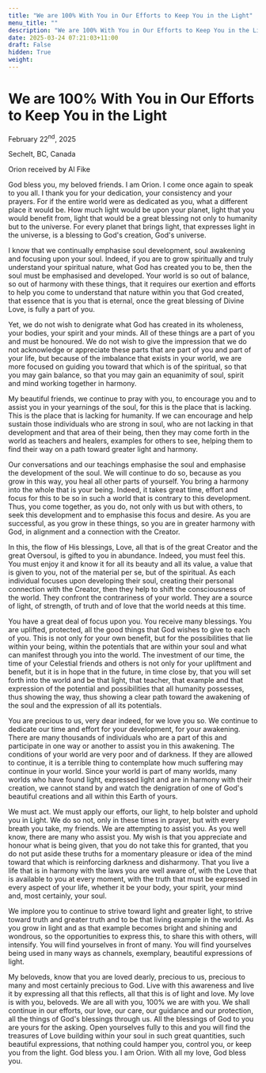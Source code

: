 ```yaml
---
title: "We are 100% With You in Our Efforts to Keep You in the Light"
menu_title: ""
description: "We are 100% With You in Our Efforts to Keep You in the Light"
date: 2025-03-24 07:21:03+11:00
draft: False
hidden: True
weight:
---
```

# We are 100% With You in Our Efforts to Keep You in the Light

February 22<sup>nd</sup>, 2025

Sechelt, BC, Canada

Orion received by Al Fike

God bless you, my beloved friends. I am Orion. I come once again to speak to you all. I thank you for your dedication, your consistency and your prayers. For if the entire world were as dedicated as you, what a different place it would be. How much light would be upon your planet, light that you would benefit from, light that would be a great blessing not only to humanity but to the universe. For every planet that brings light, that expresses light in the universe, is a blessing to God's creation, God's universe.

I know that we continually emphasise soul development, soul awakening and focusing upon your soul. Indeed, if you are to grow spiritually and truly understand your spiritual nature, what God has created you to be, then the soul must be emphasised and developed. Your world is so out of balance, so out of harmony with these things, that it requires our exertion and efforts to help you come to understand that nature within you that God created, that essence that is you that is eternal, once the great blessing of Divine Love, is fully a part of you.

Yet, we do not wish to denigrate what God has created in its wholeness, your bodies, your spirit and your minds. All of these things are a part of you and must be honoured. We do not wish to give the impression that we do not acknowledge or appreciate these parts that are part of you and part of your life, but because of the imbalance that exists in your world, we are more focused on guiding you toward that which is of the spiritual, so that you may gain balance, so that you may gain an equanimity of soul, spirit and mind working together in harmony.

My beautiful friends, we continue to pray with you, to encourage you and to assist you in your yearnings of the soul, for this is the place that is lacking. This is the place that is lacking for humanity. If we can encourage and help sustain those individuals who are strong in soul, who are not lacking in that development and that area of their being, then they may come forth in the world as teachers and healers, examples for others to see, helping them to find their way on a path toward greater light and harmony.

Our conversations and our teachings emphasise the soul and emphasise the development of the soul. We will continue to do so, because as you grow in this way, you heal all other parts of yourself. You bring a harmony into the whole that is your being. Indeed, it takes great time, effort and focus for this to be so in such a world that is contrary to this development. Thus, you come together, as you do, not only with us but with others, to seek this development and to emphasise this focus and desire. As you are successful, as you grow in these things, so you are in greater harmony with God, in alignment and a connection with the Creator.

In this, the flow of His blessings, Love, all that is of the great Creator and the great Oversoul, is gifted to you in abundance. Indeed, you must feel this. You must enjoy it and know it for all its beauty and all its value, a value that is given to you, not of the material per se, but of the spiritual. As each individual focuses upon developing their soul, creating their personal connection with the Creator, then they help to shift the consciousness of the world. They confront the contrariness of your world. They are a source of light, of strength, of truth and of love that the world needs at this time.

You have a great deal of focus upon you. You receive many blessings. You are uplifted, protected, all the good things that God wishes to give to each of you. This is not only for your own benefit, but for the possibilities that lie within your being, within the potentials that are within your soul and what can manifest through you into the world. The investment of our time, the time of your Celestial friends and others is not only for your upliftment and benefit, but it is in hope that in the future, in time close by, that you will set forth into the world and be that light, that teacher, that example and that expression of the potential and possibilities that all humanity possesses, thus showing the way, thus showing a clear path toward the awakening of the soul and the expression of all its potentials.

You are precious to us, very dear indeed, for we love you so. We continue to dedicate our time and effort for your development, for your awakening. There are many thousands of individuals who are a part of this and participate in one way or another to assist you in this awakening. The conditions of your world are very poor and of darkness. If they are allowed to continue, it is a terrible thing to contemplate how much suffering may continue in your world. Since your world is part of many worlds, many worlds who have found light, expressed light and are in harmony with their creation, we cannot stand by and watch the denigration of one of God's beautiful creations and all within this Earth of yours.

We must act. We must apply our efforts, our light, to help bolster and uphold you in Light. We do so not, only in these times in prayer, but with every breath you take, my friends. We are attempting to assist you. As you well know, there are many who assist you. My wish is that you appreciate and honour what is being given, that you do not take this for granted, that you do not put aside these truths for a momentary pleasure or idea of the mind toward that which is reinforcing darkness and disharmony. That you live a life that is in harmony with the laws you are well aware of, with the Love that is available to you at every moment, with the truth that must be expressed in every aspect of your life, whether it be your body, your spirit, your mind and, most certainly, your soul.

We implore you to continue to strive toward light and greater light, to strive toward truth and greater truth and to be that living example in the world. As you grow in light and as that example becomes bright and shining and wondrous, so the opportunities to express this, to share this with others, will intensify. You will find yourselves in front of many. You will find yourselves being used in many ways as channels, exemplary, beautiful expressions of light.

My beloveds, know that you are loved dearly, precious to us, precious to many and most certainly precious to God. Live with this awareness and live it by expressing all that this reflects, all that this is of light and love. My love is with you, beloveds. We are all with you, 100% we are with you. We shall continue in our efforts, our love, our care, our guidance and our protection, all the things of God's blessings through us. All the blessings of God to you are yours for the asking. Open yourselves fully to this and you will find the treasures of Love building within your soul in such great quantities, such beautiful expressions, that nothing could hamper you, control you, or keep you from the light. God bless you. I am Orion. With all my love, God bless you.
